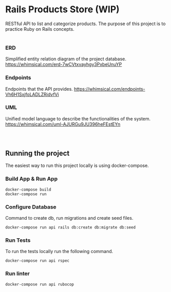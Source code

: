 # Rails Products Store (WIP)

RESTful API to list and categorize products. The purpose of this project is to practice Ruby on Rails concepts.
</br>
</br>

### ERD

Simplified entity relation diagram of the project database.
https://whimsical.com/erd-7wCVtxvayhgy3PxbeUnuYP

### Endpoints

Endpoints that the API provides.
https://whimsical.com/endpoints-Vh6H1SxjfoLADLZRidvfVi

### UML

Unified model language to describe the functionalities of the system.
https://whimsical.com/uml-AJURGu9JU396heFEstEYn

</br>

#

## Running the project

The easiest way to run this project locally is using docker-compose.

### Build App & Run App

```
docker-compose build
docker-compose run
```

### Configure Database

Command to create db, run migrations and create seed files.

```
docker-compose run api rails db:create db:migrate db:seed
```

### Run Tests

To run the tests locally run the following command.

```
docker-compose run api rspec
```

### Run linter

```
docker-compose run api rubocop
```
